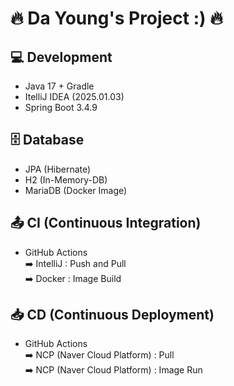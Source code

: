 # 🔥 Da Young's Project :) 🔥

## 💻 Development

- Java 17 + Gradle
- ItelliJ IDEA (2025.01.03)
- Spring Boot 3.4.9

## 🗄 Database
- JPA (Hibernate)
- H2 (In-Memory-DB)
- MariaDB (Docker Image)

## 📤 CI (Continuous Integration)
- GitHub Actions  
  ➡️ IntelliJ : Push and Pull️️  
  ➡️ Docker : Image Build


## 📥 CD (Continuous Deployment)
- GitHub Actions  
  ➡️ NCP (Naver Cloud Platform) : Pull  
  ➡️ NCP (Naver Cloud Platform) : Image Run